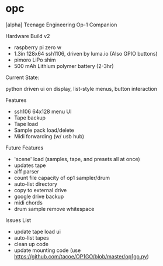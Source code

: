 # opc
[alpha] Teenage Engineering Op-1 Companion

Hardware Build v2
- raspberry pi zero w
- 1.3in 128x64 ssh1106, driven by luma.io (Also GPIO buttons)
- pimoro LiPo shim
- 500 mAh Lithium polymer battery (2-3hr)



Current State:

python driven ui on display, list-style menus, button interaction


Features
- ssh106 64x128 menu UI
- Tape backup
- Tape load
- Sample pack load/delete
- Midi forwarding (w/ usb hub)


Future Features
- 'scene' load (samples, tape, and presets all at once)
- updates tape
- aiff parser
- count file capacity of op1 sampler/drum
- auto-list directory
- copy to external drive
- google drive backup
- midi chords
- drum sample remove whitespace


Issues List
- update tape load ui
- auto-list tapes
- clean up code
- update mounting code (use https://github.com/tacoe/OP1GO/blob/master/op1go.py)

